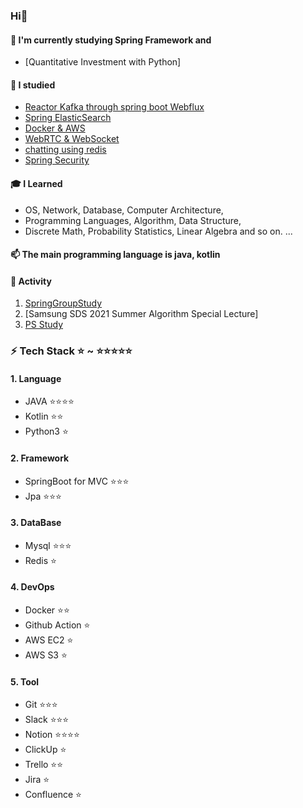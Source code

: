 ### Hi👋
#### 🌱 I'm currently studying **Spring Framework** and 
 - [Quantitative Investment with Python]

#### 📘 I studied
 - [Reactor Kafka through spring boot Webflux](https://github.com/hwangyoungjin/kafka)
 - [Spring ElasticSearch](https://github.com/hwangyoungjin/Springboot-ElasticSearch)
 - [Docker & AWS](https://github.com/hwangyoungjin/AWS-Docker)
 - [WebRTC & WebSocket](https://github.com/hwangyoungjin/WebSocket)
 - [chatting using redis](https://github.com/hwangyoungjin/chat)
 - [Spring Security](https://github.com/hwangyoungjin/SpringSecurity)
<!-- - [SpringBootJPA](https://github.com/hwangyoungjin/SpringDataJPA) -->
<!-- - [JPA](https://github.com/hwangyoungjin/springbootJPA) -->
<!-- - [Springboot 활용](https://github.com/hwangyoungjin/Spring-Web-MVC)  -->

#### 🎓 I Learned 
 - OS, Network, Database, Computer Architecture, 
 - Programming Languages, Algorithm, Data Structure, 
 - Discrete Math, Probability Statistics, Linear Algebra and so on.  ...

#### 📫 The main programming language is java, kotlin
 
#### 👯 Activity
  1. [SpringGroupStudy](https://github.com/hwangyoungjin/SpringGroupStudy)
  2. [Samsung SDS 2021 Summer Algorithm Special Lecture]
  3. [PS Study](https://github.com/PPSolving)
   
### ⚡ Tech Stack ⭐ ~ ⭐⭐⭐⭐⭐
#### 1. Language
- JAVA ⭐⭐⭐⭐
- Kotlin ⭐⭐
- Python3 ⭐
<!-- ![Stack](https://img.shields.io/badge/C-A8B9CC?style=flat-square&logo=C&logoColor=white)
![Stack](https://img.shields.io/badge/Java-007396?style=flat-square&logo=Java&logoColor=white)
![Stack](https://img.shields.io/badge/Python-3766AB?style=flat-square&logo=Python&logoColor=white)
 -->
#### 2. Framework
- SpringBoot for MVC ⭐⭐⭐
- Jpa ⭐⭐⭐
<!-- ![Framework](https://img.shields.io/badge/Bootstrap-7952B3?style=flat-square&logo=Bootstrap&logoColor=white)
![Framework](https://img.shields.io/badge/Spring-6DB33F?style=flat-square&logo=Spring&logoColor=white)
 -->
#### 3. DataBase
- Mysql ⭐⭐⭐
- Redis ⭐
<!-- ![DB](https://img.shields.io/badge/MySQL-4479A1?style=flat-square&logo=MySql&logoColor=white)
![DB](https://img.shields.io/badge/PostgreSQL-336791?style=flat-square&logo=PostgreSQL&logoColor=white)
![DB](https://img.shields.io/badge/Redis-DC382D?style=flat-square&logo=Redis&logoColor=white)
![DB](https://img.shields.io/badge/MariaDB-003545?style=flat-square&logo=MariaDB&logoColor=white)
 -->
 
#### 4. DevOps 
- Docker ⭐⭐
- Github Action ⭐
- AWS EC2 ⭐
- AWS S3 ⭐

#### 5. Tool
- Git ⭐⭐⭐
- Slack ⭐⭐⭐
- Notion ⭐⭐⭐⭐
- ClickUp ⭐
- Trello ⭐⭐
- Jira ⭐
- Confluence ⭐
<!-- ![Tool](https://img.shields.io/badge/Trello-0079BF?style=flat-square&logo=trello&logoColor=white)
![Tool](https://img.shields.io/badge/Slack-4A154B?style=flat-square&logo=slack&logoColor=white)
![Tool](https://img.shields.io/badge/GithubActions-2088FF?style=flat-square&logo=Github-actions&logoColor=white)

 -->

<!-- ![Tool](https://img.shields.io/badge/Git-F05032?style=flat-square&logo=Git&logoColor=white)
![Tool](https://img.shields.io/badge/FileZilla-BF0000?style=flat-square&logo=FileZilla&logoColor=white)
![Tool](https://img.shields.io/badge/Maven-D22128?style=flat-square&logo=Apache-maven&logoColor=white)
![Tool](https://img.shields.io/badge/Gradle-02303A?style=flat-square&logo=Gradle&logoColor=white)

![Tool](https://img.shields.io/badge/IntelliJ-000000?style=flat-square&logo=intellij-idea&logoColor=white)
![Tool](https://img.shields.io/badge/Eclipse-2C2255?style=flat-square&logo=Eclipse%20IDE&logoColor=white)
![Tool](https://img.shields.io/badge/Visual%20Studio%20Code-007ACC?style=flat-square&logo=Visual%20Studio%20Code&logoColor=white)
![Tool](https://img.shields.io/badge/Visual%20Studio-5C2D91?style=flat-square&logo=Visual%20Studio&logoColor=white)
![Tool](https://img.shields.io/badge/Docker-2496ED?style=flat-square&logo=Docker&logoColor=white)
 -->
<!-- #### 5. OS
![OS](https://img.shields.io/badge/Ubuntu-E95420?style=flat-square&logo=Ubuntu&logoColor=white)
![OS](https://img.shields.io/badge/Windows-0078D6?style=flat-square&logo=Windows&logoColor=white)

 -->
<!--
**hwangyoungjin/hwangyoungjin** is a ✨ _special_ ✨ repository because its `README.md` (this file) appears on your GitHub profile.

Here are some ideas to get you started:

- 🔭 I’m currently working on ...
- 🌱 I’m currently learning ...
- 👯 I’m looking to collaborate on ...
- 🤔 I’m looking for help with ...
- 💬 Ask me about ...
- 📫 How to reach me: ...
- 😄 Pronouns: ...
- ⚡ Fun fact: ...
-->
